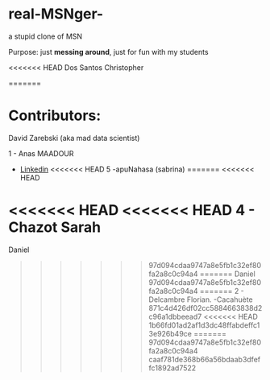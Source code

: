 # real-MSNger-
a stupid clone of MSN


Purpose: just **messing around**, just for fun with my students

<<<<<<< HEAD
Dos Santos Christopher

=======


# Contributors: 
David Zarebski (aka mad data scientist)

1 - Anas MAADOUR
  - [Linkedin](https://www.linkedin.com/in/anas-maadour/)
<<<<<<< HEAD
 5 -apuNahasa (sabrina)
=======
<<<<<<< HEAD

<<<<<<< HEAD
<<<<<<< HEAD
4 - Chazot Sarah
=======
Daniel
>>>>>>> 97d094cdaa9747a8e5fb1c32ef80fa2a8c0c94a4
=======
Daniel
>>>>>>> 97d094cdaa9747a8e5fb1c32ef80fa2a8c0c94a4
=======
2 - Delcambre Florian.
  -Cacahuète
>>>>>>> 871c4d426df02cc5884663838d2c96a1dbbeead7
<<<<<<< HEAD
>>>>>>> 1b66fd01ad2af1d3dc48ffabdeffc13e926b49ce
=======
>>>>>>> 97d094cdaa9747a8e5fb1c32ef80fa2a8c0c94a4
>>>>>>> caaf781de368b66a56bdaab3dfeffc1892ad7522
